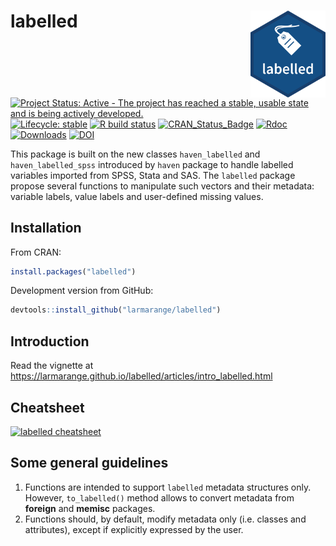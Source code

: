 # labelled <img src="man/figures/labelled.png" align="right" width="120" />

<!-- badges: start -->

[![Project Status: Active - The project has reached a stable, usable
state and is being actively
developed.](https://www.repostatus.org/badges/0.1.0/active.svg)](https://www.repostatus.org/#active)
[![Lifecycle:
stable](https://img.shields.io/badge/lifecycle-stable-brightgreen.svg)](https://lifecycle.r-lib.org/articles/stages.html#stable)
[![R build status](https://github.com/larmarange/labelled/workflows/R-CMD-check/badge.svg)](https://github.com/larmarange/labelled/actions)
[![CRAN\_Status\_Badge](https://www.r-pkg.org/badges/version/labelled)](https://cran.r-project.org/package=labelled)
[![Rdoc](https://www.rdocumentation.org/badges/version/labelled)](https://www.rdocumentation.org/packages/labelled)
[![Downloads](https://cranlogs.r-pkg.org/badges/labelled)](https://cran.r-project.org/package=labelled)
[![DOI](https://www.zenodo.org/badge/38772078.svg)](https://www.zenodo.org/badge/latestdoi/38772078)
<!-- [![Codecov test coverage](https://codecov.io/gh/larmarange/labelled/branch/master/graph/badge.svg)](https://codecov.io/gh/larmarange/labelled?branch=master) -->
<!-- badges: end -->

This package is built on the new classes `haven_labelled` and
`haven_labelled_spss` introduced by `haven` package to handle labelled
variables imported from SPSS, Stata and SAS. The `labelled` package
propose several functions to manipulate such vectors and their metadata:
variable labels, value labels and user-defined missing values.

## Installation

From CRAN:

``` r
install.packages("labelled")
```

Development version from GitHub:

``` r
devtools::install_github("larmarange/labelled")
```

## Introduction

Read the vignette at
<https://larmarange.github.io/labelled/articles/intro_labelled.html>

## Cheatsheet

[![labelled
cheatsheet](https://github.com/larmarange/labelled/raw/master/cheatsheet/labelled_cheatsheet.png)](https://github.com/larmarange/labelled/raw/master/cheatsheet/labelled_cheatsheet.pdf)

## Some general guidelines

1.  Functions are intended to support `labelled` metadata structures
    only. However, `to_labelled()` method allows to convert metadata
    from **foreign** and **memisc** packages.
2.  Functions should, by default, modify metadata only (i.e. classes and
    attributes), except if explicitly expressed by the user.
